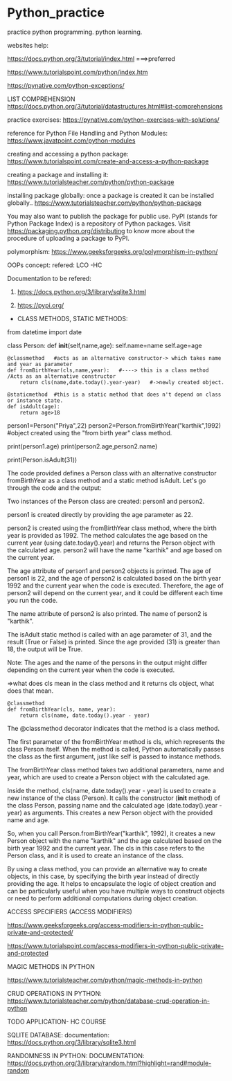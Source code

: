# Python_practice
practice python programming.
python learning.



websites help:

https://docs.python.org/3/tutorial/index.html    ===>preferred

https://www.tutorialspoint.com/python/index.htm

https://pynative.com/python-exceptions/


LIST COMPREHENSION
https://docs.python.org/3/tutorial/datastructures.html#list-comprehensions


practice exercises:
https://pynative.com/python-exercises-with-solutions/


reference for Python File Handling and Python Modules:
https://www.javatpoint.com/python-modules


creating and accessing a python package: 
https://www.tutorialspoint.com/create-and-access-a-python-package


creating a package and installing it:
https://www.tutorialsteacher.com/python/python-package

installing package globally:
once a package is created it can be installed globally..
https://www.tutorialsteacher.com/python/python-package


You may also want to publish the package for public use. PyPI (stands for Python Package Index) is a repository of Python packages. Visit https://packaging.python.org/distributing to know more about the procedure of uploading a package to PyPI.



polymorphism:
https://www.geeksforgeeks.org/polymorphism-in-python/


OOPs concept:
refered: LCO -HC


Documentation to be refered:
1.  https://docs.python.org/3/library/sqlite3.html

2.  https://pypi.org/



* CLASS METHODS, STATIC METHODS:

from datetime import date

class Person:
    def __init__(self,name,age):
        self.name=name
        self.age=age



    @classmethod   #acts as an alternative constructor-> which takes name and year as parameter
    def fromBirthYear(cls,name,year):   #----> this is a class method /Acts as an alternative constructor
        return cls(name,date.today().year-year)   #->newly created object.

    @staticmethod  #this is a static method that does n't depend on class or instance state.
    def isAdult(age):
        return age>18

person1=Person("Priya",22)
person2=Person.fromBirthYear("karthik",1992)  #object created using the "from birth year" class method.

print(person1.age)
print(person2.age,person2.name)

print(Person.isAdult(31))



The code provided defines a Person class with an alternative constructor fromBirthYear as a class method and a static method isAdult. Let's go through the code and the output:

Two instances of the Person class are created: person1 and person2.

person1 is created directly by providing the age parameter as 22.

person2 is created using the fromBirthYear class method, where the birth year is provided as 1992. The method calculates the age based on the current year (using date.today().year) and returns the Person object with the calculated age. person2 will have the name "karthik" and age based on the current year.

The age attribute of person1 and person2 objects is printed. The age of person1 is 22, and the age of person2 is calculated based on the birth year 1992 and the current year when the code is executed. Therefore, the age of person2 will depend on the current year, and it could be different each time you run the code.

The name attribute of person2 is also printed. The name of person2 is "karthik".

The isAdult static method is called with an age parameter of 31, and the result (True or False) is printed. Since the age provided (31) is greater than 18, the output will be True.

Note: The ages and the name of the persons in the output might differ depending on the current year when the code is executed.



=>what does cls mean in the class method 
and it returns cls object, what does that mean.


    @classmethod
    def fromBirthYear(cls, name, year):
        return cls(name, date.today().year - year)

    

The @classmethod decorator indicates that the method is a class method.

The first parameter of the fromBirthYear method is cls, which represents the class Person itself. When the method is called, Python automatically passes the class as the first argument, just like self is passed to instance methods.

The fromBirthYear class method takes two additional parameters, name and year, which are used to create a Person object with the calculated age.

Inside the method, cls(name, date.today().year - year) is used to create a new instance of the class (Person). It calls the constructor (__init__ method) of the class Person, passing name and the calculated age (date.today().year - year) as arguments. This creates a new Person object with the provided name and age.

So, when you call Person.fromBirthYear("karthik", 1992), it creates a new Person object with the name "karthik" and the age calculated based on the birth year 1992 and the current year. The cls in this case refers to the Person class, and it is used to create an instance of the class.

By using a class method, you can provide an alternative way to create objects, in this case, by specifying the birth year instead of directly providing the age. It helps to encapsulate the logic of object creation and can be particularly useful when you have multiple ways to construct objects or need to perform additional computations during object creation.


ACCESS SPECIFIERS (ACCESS MODIFIERS)

https://www.geeksforgeeks.org/access-modifiers-in-python-public-private-and-protected/

https://www.tutorialspoint.com/access-modifiers-in-python-public-private-and-protected


MAGIC METHODS IN PYTHON

https://www.tutorialsteacher.com/python/magic-methods-in-python


CRUD OPERATIONS IN PYTHON:
https://www.tutorialsteacher.com/python/database-crud-operation-in-python


TODO APPLICATION- HC COURSE

SQLITE DATABASE:
documentation: https://docs.python.org/3/library/sqlite3.html



RANDOMNESS IN PYTHON:
DOCUMENTATION:  https://docs.python.org/3/library/random.html?highlight=rand#module-random

